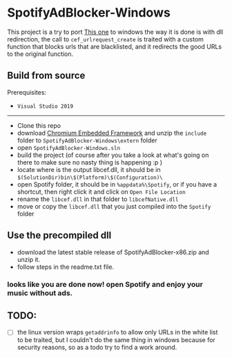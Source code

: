 # SpotifyAdBlocker-Windows

This project is a try to port [This one](https://github.com/abba23/spotify-adblock-linux) to windows
the way it is done is with dll redirection, the call to `cef_urlrequest_create` is traited with a custom function that blocks urls that are blacklisted, and it redirects the good URLs to the original function.

## Build from source

Prerequisites:

  * `Visual Studio 2019`
  
--------------------

  * Clone this repo
  * download [Chromium Embedded Framework](https://cef-builds.spotifycdn.com/cef_binary_89.0.18%2Bgb36241d%2Bchromium-89.0.4389.114_windows32_minimal.tar.bz2) and unzip the `include` folder to `SpotifyAdBlocker-Windows\extern` folder
  * open `SpotifyAdBlocker-Windows.sln`
  * build the project (of course after you take a look at what's going on there to make sure no nasty thing is happening :p )
  * locate where is the output libcef.dll, it should be in `$(SolutionDir)bin\$(Platform)\$(Configuration)\`
  * open Spotify folder, it should be in `%appdata%\Spotify`, or if you have a shortcut, then right click it and click on `Open File Location`
  * rename the `libcef.dll` in that folder to `libcefNative.dll`
  * move or copy the `libcef.dll` that you just compiled into the `Spotify` folder

## Use the precompiled dll

  * download the latest stable release of SpotifyAdBlocker-x86.zip and unzip it.
  * follow steps in the readme.txt file.

### looks like you are done now! open Spotify and enjoy your music without ads.

## TODO:

  - [ ] the linux version wraps `getaddrinfo` to allow only URLs in the white list to be traited, but I couldn't do the same thing in windows because for security reasons, so as a todo try to find a work around.
